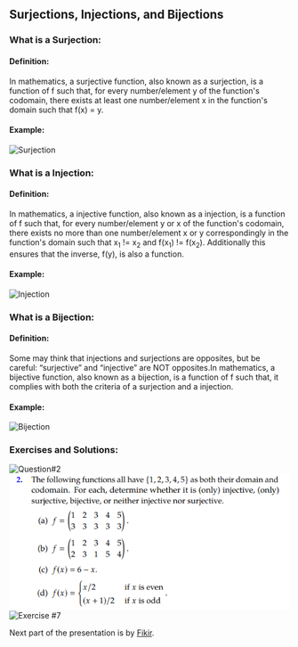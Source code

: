 ## Surjections, Injections, and Bijections
### What is a Surjection:
#### Definition:
In mathematics, a surjective function, also known as a surjection, is a function of f such that, for every number/element y of the function's codomain, there exists at least one number/element x in the function's domain such that f(x) = y.
#### Example:
![Surjection](https://d138zd1ktt9iqe.cloudfront.net/media/seo_landing_files/surjective-function-1629606372.png)
### What is a Injection:
#### Definition:
In mathematics, a injective function, also known as a injection, is a function of f such that, for every number/element y or x of the function's codomain, there exists no more than one number/element x or y correspondingly in the function's domain such that x<sub>1</sub> != x<sub>2</sub> and f(x<sub>1</sub>) != f(x<sub>2</sub>). Additionally this ensures that the inverse, f(y), is also a function.
#### Example:
![Injection](https://calcworkshop.com/wp-content/uploads/arrow-diagram-injective.png)
### What is a Bijection:
#### Definition:
Some may think that injections and surjections are opposites, but be careful: “surjective” and “injective” are NOT opposites.In mathematics, a bijective function, also known as a bijection, is a function of f such that, it complies with both the criteria of a surjection and a injection.
#### Example:
![Bijection](https://ds055uzetaobb.cloudfront.net/brioche/uploads/EkswlzPrzb-examp.svg?width=300)
### Exercises and Solutions:
![Question#2](Question-2.png)
![Alt text](image.png)
![Exercise #7](https://media.cheggcdn.com/media/2dc/2dc00d11-64d0-451b-ad6f-245f947d8423/phpubA6KX)

Next part of the presentation is by [Fikir](https://github.com/StrwHatF1k1r/csc208/blob/main/Chapter_0.4_Presentation_(48-49).md).